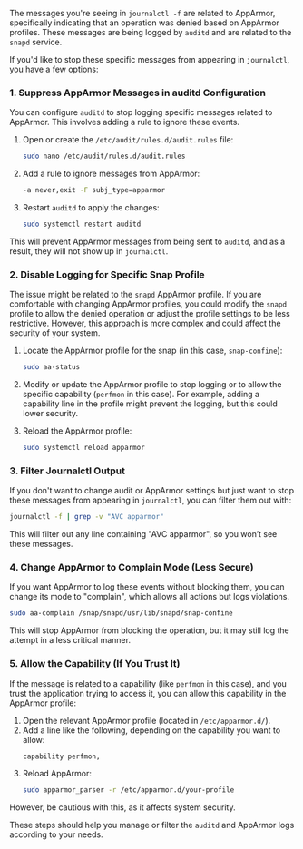 The messages you're seeing in `journalctl -f` are related to AppArmor, specifically indicating that an operation was denied based on AppArmor profiles. These messages are being logged by `auditd` and are related to the `snapd` service.

If you'd like to stop these specific messages from appearing in `journalctl`, you have a few options:

### 1. **Suppress AppArmor Messages in auditd Configuration**

You can configure `auditd` to stop logging specific messages related to AppArmor. This involves adding a rule to ignore these events.

1. Open or create the `/etc/audit/rules.d/audit.rules` file:

   ```bash
   sudo nano /etc/audit/rules.d/audit.rules
   ```

2. Add a rule to ignore messages from AppArmor:

   ```bash
   -a never,exit -F subj_type=apparmor
   ```

3. Restart `auditd` to apply the changes:

   ```bash
   sudo systemctl restart auditd
   ```

This will prevent AppArmor messages from being sent to `auditd`, and as a result, they will not show up in `journalctl`.

### 2. **Disable Logging for Specific Snap Profile**

The issue might be related to the `snapd` AppArmor profile. If you are comfortable with changing AppArmor profiles, you could modify the `snapd` profile to allow the denied operation or adjust the profile settings to be less restrictive. However, this approach is more complex and could affect the security of your system.

1. Locate the AppArmor profile for the snap (in this case, `snap-confine`):
   ```bash
   sudo aa-status
   ```

2. Modify or update the AppArmor profile to stop logging or to allow the specific capability (`perfmon` in this case). For example, adding a capability line in the profile might prevent the logging, but this could lower security.

3. Reload the AppArmor profile:
   ```bash
   sudo systemctl reload apparmor
   ```

### 3. **Filter Journalctl Output**

If you don't want to change audit or AppArmor settings but just want to stop these messages from appearing in `journalctl`, you can filter them out with:

```bash
journalctl -f | grep -v "AVC apparmor"
```

This will filter out any line containing "AVC apparmor", so you won’t see these messages.

### 4. **Change AppArmor to Complain Mode (Less Secure)**
If you want AppArmor to log these events without blocking them, you can change its mode to "complain", which allows all actions but logs violations.

```bash
sudo aa-complain /snap/snapd/usr/lib/snapd/snap-confine
```

This will stop AppArmor from blocking the operation, but it may still log the attempt in a less critical manner.

### 5. **Allow the Capability (If You Trust It)**
If the message is related to a capability (like `perfmon` in this case), and you trust the application trying to access it, you can allow this capability in the AppArmor profile:

1. Open the relevant AppArmor profile (located in `/etc/apparmor.d/`).
2. Add a line like the following, depending on the capability you want to allow:
   ```bash
   capability perfmon,
   ```
3. Reload AppArmor:
   ```bash
   sudo apparmor_parser -r /etc/apparmor.d/your-profile
   ```

However, be cautious with this, as it affects system security. 

These steps should help you manage or filter the `auditd` and AppArmor logs according to your needs.
